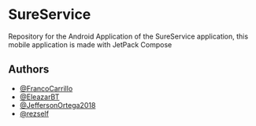 # SureService

Repository for the Android Application of the SureService application, this mobile application is made with JetPack Compose

## Authors

- [@FrancoCarrillo](https://www.github.com/FrancoCarrillo)
- [@EleazarBT](https://github.com/EleazarBT)
- [@JeffersonOrtega2018](https://github.com/JeffersonOrtega2018)
- [@rezself](https://github.com/rezself)
